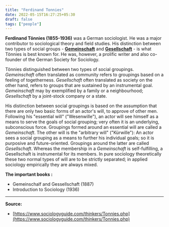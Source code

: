 ```yaml
---
title: "Ferdinand Tonnies"
date: 2022-05-15T16:27:25+05:30
draft: false
tags: ["people"]
---
```



**Ferdinand Tönnies (1855-1936)** was a German sociologist. He was a major contributor to sociological theory and field studies. His distinction between two types of social groups - [**Gemeinschaft**](/study/reference/gemeinschaft-and-gesellschaft.html#gemeinschaft) and [**Gesellschaft**](/study/reference/gemeinschaft-and-gesellschaft.html#Gesellschaft) - is what Tönnies is best known for. He was, however, a prolific writer and also co-founder of the German Society for Sociology.

Tönnies distinguished between two types of social groupings. *Gemeinschaft* often translated as community refers to groupings based on a feeling of togetherness. *Gesellschaft* often translated as society on the other hand, refers to groups that are sustained by an instrumental goal. *Gemeinschaft* may by exemplified by a family or a neighbourhood; *Gesellschaft* by a joint-stock company or a state.

His distinction between social groupings is based on the assumption that there are only two basic forms of an actor's will, to approve of other men. Following his "essential will" ("Wesenwille"), an actor will see himself as a means to serve the goals of social grouping; very often it is an underlying, subconscious force. Groupings formed around an essential will are called a *Gemeinschaft*. The other will is the "arbitrary will" ("Kürwille"): An actor sees a social grouping as a means to further his individual goals; so it is purposive and future-oriented. Groupings around the latter are called *Gesellschaft*. Whereas the membership in a *Gemeinschaft* is self-fulfilling, a Gesellschaft is instrumental for its members. In pure sociology theoretically these two normal types of will are to be strictly separated; in applied sociology empirically they are always mixed.

**The important books :**
- Gemeinschalf and Gessellschaft (1887)
- Introduction to Sociology (1936)

----

**Source:**

- [https://www.sociologyguide.com/thinkers/Tonnies.php](https://www.sociologyguide.com/thinkers/Tonnies.php)

